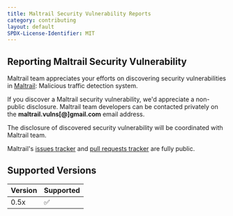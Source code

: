 ```yaml
---
title: Maltrail Security Vulnerability Reports
category: contributing
layout: default
SPDX-License-Identifier: MIT
---
```


## Reporting Maltrail Security Vulnerability

Maltrail team appreciates your efforts on discovering security vulnerabilities in [Maltrail](https://github.com/stamparm/maltrail): Malicious traffic detection system.

If you discover a Maltrail security vulnerability, we'd appreciate a non-public disclosure. Maltrail team developers can be contacted privately on the **maltrail.vulns[@]gmail.com** email address.

The disclosure of discovered security vulnerability will be coordinated with Maltrail team.

Maltrail's [issues tracker](https://github.com/stamparm/maltrail/issues) and [pull requests tracker](https://github.com/stamparm/maltrail/pulls) are fully public.

## Supported Versions


| Version | Supported          |
| ------- | ------------------ |
| 0.5x  | :white_check_mark: |
